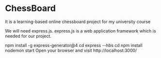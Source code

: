 # ChessBoard

It is a learning-based online chessboard project for my university course

We will need express.js. express.js is a web application framework which is needed for our project.

npm install -g express-generator@4
cd <where you want to put your project>
express --hbs <Your project name>
cd <Your project name>
npm install
nodemon start
Open your browser and visit http://localhost:3000/
